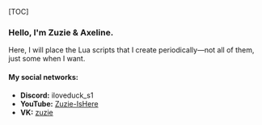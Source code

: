[TOC]

### Hello, I'm Zuzie & Axeline.

Here, I will place the Lua scripts that I create periodically—not all of them, just some when I want.

#### My social networks:

- **Discord:** iloveduck_s1
- **YouTube:** [Zuzie-IsHere](https://www.youtube.com/@Zuzie-IsHere)
- **VK:** [zuzie](https://vk.com/zuzie)
